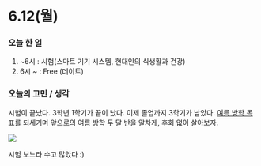 # 6.12(월)

### 오늘 한 일

1. ~6시 : 시험(스마트 기기 시스템, 현대인의 식생활과 건강)
2. 6시 ~ : Free (데이트)

### 오늘의 고민 / 생각

시험이 끝났다. 3학년 1학기가 끝이 났다. 이제 졸업까지 3학기가 남았다. [여름 방학 목표](https://peter-coding.tistory.com/379)를 되세기며 앞으로의 여름 방학 두 달 반을 알차게, 후회 없이 살아보자.

<img src='https://github.com/guesung/guesung/assets/62178788/539da493-7b8e-4c82-8e1d-1c72efae5782' width={600} />

시험 보느라 수고 많았다 :)
